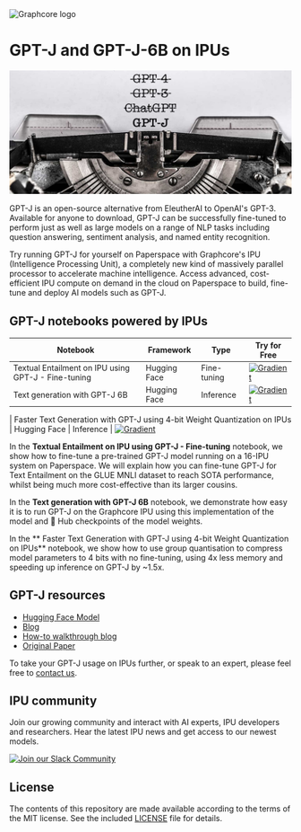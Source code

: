 <picture>
  <source media="(prefers-color-scheme: dark)" srcset="https://user-images.githubusercontent.com/81682248/226963550-21eaaf59-ee3c-49a9-8e75-b76d740ddd09.png">
  <img width="300" alt="Graphcore logo" src="https://user-images.githubusercontent.com/81682248/226963440-9cae0ac4-ebf5-407a-9870-5679e434cada.png">
</picture>

# GPT-J and GPT-J-6B on IPUs

![GPT-J header](gpt-j-header.jpg)

GPT-J is an open-source alternative from EleutherAI to OpenAI's GPT-3. Available for anyone to download, GPT-J can be successfully fine-tuned to perform just as well as large models on a range of NLP tasks including question answering, sentiment analysis, and named entity recognition.

Try running GPT-J for yourself on Paperspace with Graphcore's IPU (Intelligence Processing Unit), a completely new kind of massively parallel processor to accelerate machine intelligence. Access advanced, cost-efficient IPU compute on demand in the cloud on Paperspace to build, fine-tune and deploy AI models such as GPT-J.



## GPT-J notebooks powered by IPUs

| Notebook | Framework | Type | Try for Free
| ------------- | ------------- | ------------- | ------------- |
| Textual Entailment on IPU using GPT-J - Fine-tuning | Hugging Face | Fine-tuning | [![Gradient](https://assets.paperspace.io/img/gradient-badge.svg)](https://ipu.dev/czHSUi)
| Text generation with GPT-J 6B | Hugging Face | Inference | [![Gradient](https://assets.paperspace.io/img/gradient-badge.svg)](https://ipu.dev/OMBQrl)
|
Faster Text Generation with GPT-J using 4-bit Weight Quantization on IPUs | Hugging Face | Inference | [![Gradient](https://assets.paperspace.io/img/gradient-badge.svg)](https://ipu.dev/8ihX0R)


In the **Textual Entailment on IPU using GPT-J - Fine-tuning** notebook, we show how to fine-tune a pre-trained GPT-J model running on a 16-IPU system on Paperspace. We will explain how you can fine-tune GPT-J for Text Entailment on the GLUE MNLI dataset to reach SOTA performance, whilst being much more cost-effective than its larger cousins.

In the **Text generation with GPT-J 6B** notebook, we demonstrate how easy it is to run GPT-J on the Graphcore IPU using this implementation of the model and 🤗 Hub checkpoints of the model weights.

In the **
Faster Text Generation with GPT-J using 4-bit Weight Quantization on IPUs** notebook, we show how to use group quantisation to compress model parameters to 4 bits with no fine-tuning, using 4x less memory and speeding up inference on GPT-J by ~1.5x.


## GPT-J resources

* [Hugging Face Model](https://huggingface.co/EleutherAI/gpt-j-6b)
* [Blog](https://www.graphcore.ai/posts/fine-tuned-gpt-j-a-cost-effective-alternative-to-gpt-4-for-nlp-tasks)
* [How-to walkthrough blog](https://www.graphcore.ai/posts/gpt-j-fine-tuning-tutorial-walkthrough)
* [Original Paper](https://arxiv.org/abs/2212.04356)

To take your GPT-J usage on IPUs further, or speak to an expert, please feel free to [contact us](https://www.graphcore.ai/contact).

## IPU community

Join our growing community and interact with AI experts, IPU developers and researchers. Hear the latest IPU news and get access to our newest models.

[![Join our Slack Community](https://img.shields.io/badge/Slack-Join%20Graphcore's%20Community-blue?style=flat-square&logo=slack)](https://www.graphcore.ai/join-community)

## License

The contents of this repository are made available according to the terms of the MIT license. See the included [LICENSE](LICENSE) file for details.

